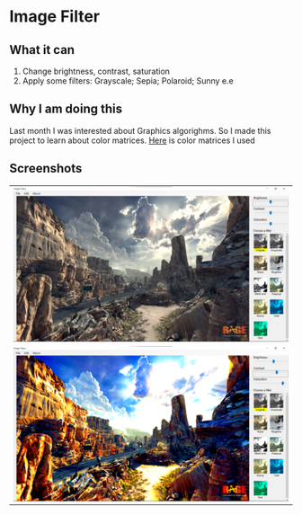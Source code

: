 # Image Filter

## What it can
1) Change brightness, contrast, saturation
2) Apply some filters: Grayscale; Sepia; Polaroid; Sunny e.e

## Why I am doing this
Last month I was interested about Graphics algorighms. So I made this project to learn about color matrices. [Here](https://docs.rainmeter.net/tips/colormatrix-guide/) is color matrices I used

## Screenshots
<table>
 <tr>
  <td><img src="screenshot/before.png"></td>
 </tr>
 <tr>
  <td><img src="screenshot/after.png"></td>
 </tr>
</table>
